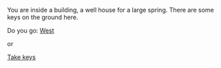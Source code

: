 You are inside a building, a well house for a large spring.
There are some keys on the ground here.

Do you go:
[West](../end_of_the_road/end_of_the_road.md)

or

[Take keys](../KEYS/building/building.md)
